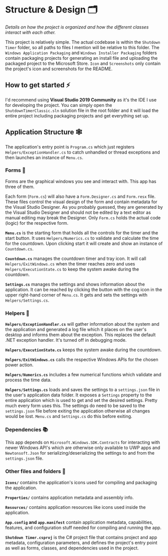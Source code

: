 # Structure & Design 🗂

*Details on how the project is organized and how the different classes interact with each other.*

This project is relatively simple. The actual codebase is within the `Shutdown Timer` folder, so all paths to files I mention will be relative to this folder.
The `Windows Application Packaging` and `Windows Installer Packaging` folders contain packaging projects for generating an install file and uploading the packaged project to the Microsoft Store. `Icon` and `Screenshots` only contain the project's icon and screenshots for the README.

## How to get started ⚡

I'd recommend using **Visual Studio 2019 Community** as it's the IDE I use for developing the project. You can simply open the `ShutdownTimerClassic.sln` solution file in the root folder and it will load the entire project including packaging projects and get everything set up.

## Application Structure 🕸

The application's entry point is `Program.cs` which just registers `Helpers/ExceptionHandler.cs` to catch unhandled or thread exceptions and then launches an instance of `Menu.cs`.

### Forms 🎨

Forms are the graphical windows you see and interact with. This app has three of them.

Each form (`Form.cs`) will also have a `Form.Designer.cs` and `Form.resx` file. These files control the visual design of the form and contain metadata for the Visual Studio Designer. As you probably guessed, they are generated by the Visual Studio Designer and should not be edited by a text editor as manual editing may break the Designer. Only `Form.cs` holds the actual code (logic) for the respective form.

**`Menu.cs`** is the starting form that holds all the controls for the timer and the start button. It uses `Helpers/Numerics.cs` to validate and calculate the time for the countdown. Upon clicking start it will create and show an instance of `Countdown.cs`.

**`Countdown.cs`** manages the countdown timer and tray icon.
It will call `Helpers/ExitWindows.cs` when the timer reaches zero and uses `Helpers/ExecutionState.cs` to keep the system awake during the countdown.

**`Settings.cs`** manages the settings and shows information about the application. It can be reached by clicking the button with the cog icon in the upper right-hand corner of `Menu.cs`. It gets and sets the settings with `Helpers/Settings.cs`.

### Helpers 🧱

**`Helpers/ExceptionHandler.cs`** will gather information about the system and the application and generated a log file which it places on the user's desktop and informs them about the exception. This replaces the default .NET exception handler. It's turned off in debugging mode.

**`Helpers/ExecutionState.cs`** keeps the system awake during the countdown.

**`Helpers/ExitWindows.cs`** calls the respective Windows APIs for the chosen power action.

**`Helpers/Numerics.cs`** includes a few numerical functions which validate and process the time data.

**`Helpers/Settings.cs`** loads and saves the settings to a `settings.json` file in the user's application data folder.
It exposes a `Settings` property to the entire application which is used to get and set the desired settings. Pretty much every form uses this.
The settings do need to be saved to the `settings.json` file before exiting the application otherwise all changes would be lost. `Menu.cs` and `Settings.cs` do this before exiting.

### Dependencies 📚

This app depends on `Microsoft.Windows.SDK.Contracts` for interacting with newer Windows API's which are otherwise only available to UWP apps and `Newtonsoft.Json` for serializing/deserializing the settings to and from the `settings.json` file.

### Other files and folders 👾

**`Icons/`** contains the application's icons used for compiling and packaging the application.

**`Properties/`** contains application metadata and assembly info.

**`Resources/`** contains application resources like icons used inside the application.

**`App.config` and `app.manifest`** contain application metadata, capabilities, features, and configuration stuff needed for compiling and running the app.

**`Shutdown Timer.csproj`** is the C# project file that contains project and app metadata, configuration parameters, and defines the project's entry point as well as forms, classes, and dependencies used in the project.
